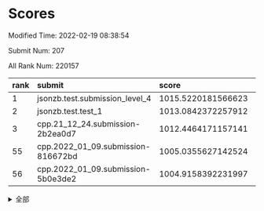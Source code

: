# Scores

Modified Time: 2022-02-19 08:38:54

Submit Num: 207

All Rank Num: 220157

| rank |               submit               |       score        |       sigma        | pk_num |
| :--- | :--------------------------------- | :----------------- | :----------------- | :----- |
| 1    | jsonzb.test.submission_level_4     | 1015.5220181566623 | 0.842132360770592  | 4251   |
| 2    | jsonzb.test.test_1                 | 1013.0842372257912 | 0.8162760757346812 | 4252   |
| 3    | cpp.21_12_24.submission-2b2ea0d7   | 1012.4464171157141 | 0.7821807015837046 | 4258   |
| 55   | cpp.2022_01_09.submission-816672bd | 1005.0355627142524 | 0.7205462525107735 | 4258   |
| 56   | cpp.2022_01_09.submission-5b0e3de2 | 1004.9158392231997 | 0.7329670451096677 | 4256   |


<details>
<summary>全部</summary>

| rank |                 submit                 |       score        |       sigma        | pk_num |
| :--- | :------------------------------------- | :----------------- | :----------------- | :----- |
| 1    | jsonzb.test.submission_level_4         | 1015.5220181566623 | 0.842132360770592  | 4251   |
| 2    | jsonzb.test.test_1                     | 1013.0842372257912 | 0.8162760757346812 | 4252   |
| 3    | cpp.21_12_24.submission-2b2ea0d7       | 1012.4464171157141 | 0.7821807015837046 | 4258   |
| 4    | gobigger.level_3.submission_level_3_15 | 1011.7929724033943 | 0.7824274880036454 | 4253   |
| 5    | gobigger.level_3.submission_level_3_2  | 1011.561851467261  | 0.7763934126966253 | 4259   |
| 6    | gobigger.level_3.submission_level_3_19 | 1011.2480412424227 | 0.775081427654555  | 4252   |
| 7    | gobigger.level_3.submission_level_3_4  | 1011.1846616322704 | 0.7555340980356702 | 4253   |
| 8    | gobigger.level_3.submission_level_3_32 | 1011.0722025546386 | 0.766819289371441  | 4255   |
| 9    | gobigger.level_3.submission_level_3_7  | 1010.8981254764238 | 0.7818226187864974 | 4255   |
| 10   | gobigger.level_3.submission_level_3_27 | 1010.8247605746544 | 0.7814622256361659 | 4255   |
| 11   | gobigger.level_3.submission_level_3_10 | 1010.732943478019  | 0.7545477424208802 | 4250   |
| 12   | gobigger.level_3.submission_level_3_25 | 1010.6915136686781 | 0.7624823913300202 | 4255   |
| 13   | gobigger.level_3.submission_level_3_33 | 1010.6623598225855 | 0.7798201934979858 | 4254   |
| 14   | gobigger.level_3.submission_level_3_35 | 1010.6451703910186 | 0.7772643279168051 | 4255   |
| 15   | gobigger.level_3.submission_level_3_0  | 1010.6260959083584 | 0.7813596110657297 | 4259   |
| 16   | gobigger.level_3.submission_level_3_17 | 1010.5905640746091 | 0.7686560326737182 | 4254   |
| 17   | gobigger.level_3.submission_level_3_37 | 1010.5758807139733 | 0.7568493890833707 | 4257   |
| 18   | gobigger.level_3.submission_level_3_14 | 1010.5575086437927 | 0.7537707659871358 | 4257   |
| 19   | gobigger.level_3.submission_level_3_48 | 1010.4845754094657 | 0.7603456902380785 | 4254   |
| 20   | gobigger.level_3.submission_level_3_47 | 1010.3405623730897 | 0.7512555650595402 | 4254   |
| 21   | gobigger.level_3.submission_level_3_16 | 1010.3344193501418 | 0.7719335273447621 | 4252   |
| 22   | gobigger.level_3.submission_level_3_8  | 1010.3273958665607 | 0.7598443878678819 | 4252   |
| 23   | gobigger.level_3.submission_level_3_46 | 1010.2116173613758 | 0.775327512978519  | 4255   |
| 24   | gobigger.level_3.submission_level_3_22 | 1010.1831847129458 | 0.766055970893943  | 4250   |
| 25   | gobigger.level_3.submission_level_3_26 | 1010.1810153750519 | 0.7601782611169989 | 4252   |
| 26   | gobigger.level_3.submission_level_3_36 | 1010.1604764185809 | 0.7456635861980743 | 4256   |
| 27   | gobigger.level_3.submission_level_3_34 | 1010.1540891690476 | 0.7378712481817199 | 4253   |
| 28   | gobigger.level_3.submission_level_3_29 | 1010.1059048173222 | 0.7420579417493105 | 4252   |
| 29   | gobigger.level_3.submission_level_3_13 | 1010.101619933128  | 0.7673907727241646 | 4253   |
| 30   | gobigger.level_3.submission_level_3_43 | 1010.0701337848104 | 0.762530689742464  | 4250   |
| 31   | gobigger.level_3.submission_level_3_11 | 1009.9402401380562 | 0.7596775802879323 | 4254   |
| 32   | gobigger.level_3.submission_level_3_23 | 1009.9216701957423 | 0.749073842518102  | 4253   |
| 33   | gobigger.level_3.submission_level_3_5  | 1009.8952984809126 | 0.7611884436277273 | 4254   |
| 34   | gobigger.level_3.submission_level_3_39 | 1009.802373086563  | 0.7514312083259187 | 4258   |
| 35   | gobigger.level_3.submission_level_3_38 | 1009.7244183068091 | 0.7703631517216663 | 4256   |
| 36   | gobigger.level_3.submission_level_3_9  | 1009.7018857691102 | 0.7752226348919318 | 4257   |
| 37   | gobigger.level_3.submission_level_3_24 | 1009.6905216490309 | 0.7531852560146933 | 4251   |
| 38   | gobigger.level_3.submission_level_3_44 | 1009.6720832909956 | 0.7640646018458349 | 4252   |
| 39   | gobigger.level_3.submission_level_3_21 | 1009.5987842622048 | 0.7641912631327002 | 4255   |
| 40   | gobigger.level_3.submission_level_3_12 | 1009.548323620643  | 0.7451322434208711 | 4251   |
| 41   | gobigger.level_3.submission_level_3_30 | 1009.4671461939948 | 0.7366768556871025 | 4260   |
| 42   | gobigger.level_3.submission_level_3_6  | 1009.351624647789  | 0.7424440729776405 | 4254   |
| 43   | gobigger.level_3.submission_level_3_45 | 1009.3201849149008 | 0.7562143629096438 | 4255   |
| 44   | gobigger.level_3.submission_level_3_3  | 1009.2899908551483 | 0.7513860025898622 | 4250   |
| 45   | gobigger.level_3.submission_level_3_1  | 1009.2708587078134 | 0.7497872117000246 | 4250   |
| 46   | gobigger.level_3.submission_level_3_40 | 1009.0420050242061 | 0.7495907423568537 | 4254   |
| 47   | gobigger.level_3.submission_level_3_18 | 1008.822959233213  | 0.7626845086582889 | 4252   |
| 48   | gobigger.level_3.submission_level_3_31 | 1008.8141586630657 | 0.7420516811593278 | 4255   |
| 49   | gobigger.level_3.submission_level_3_42 | 1008.7856232566929 | 0.7430746898756692 | 4256   |
| 50   | gobigger.level_3.submission_level_3_28 | 1008.782274086763  | 0.749251163311613  | 4258   |
| 51   | gobigger.level_3.submission_level_3_49 | 1008.7778867721266 | 0.7399708217086185 | 4252   |
| 52   | gobigger.level_3.submission_level_3_41 | 1008.6561609960933 | 0.7509113869027471 | 4248   |
| 53   | gobigger.level_3.submission_level_3_20 | 1008.1870514130458 | 0.7466739192742556 | 4254   |
| 54   | gobigger.level_1.submission_level_1_43 | 1005.3027189214871 | 0.722154674896875  | 4247   |
| 55   | cpp.2022_01_09.submission-816672bd     | 1005.0355627142524 | 0.7205462525107735 | 4258   |
| 56   | cpp.2022_01_09.submission-5b0e3de2     | 1004.9158392231997 | 0.7329670451096677 | 4256   |
| 57   | gobigger.level_1.submission_level_1_45 | 1004.8514801688881 | 0.7164264464199868 | 4252   |
| 58   | gobigger.level_1.submission_level_1_26 | 1004.758042981181  | 0.71835016010606   | 4251   |
| 59   | gobigger.level_1.submission_level_1_0  | 1004.7165062074803 | 0.724972943513491  | 4252   |
| 60   | gobigger.level_1.submission_level_1_36 | 1004.3566466787593 | 0.7125560513988471 | 4255   |
| 61   | gobigger.level_1.submission_level_1_17 | 1004.0329311390205 | 0.714995426757228  | 4252   |
| 62   | gobigger.level_1.submission_level_1_6  | 1003.9879855968217 | 0.7116674195192157 | 4248   |
| 63   | gobigger.level_1.submission_level_1_34 | 1003.9711200239341 | 0.726486893430412  | 4253   |
| 64   | gobigger.level_1.submission_level_1_15 | 1003.936442583118  | 0.7123409042373052 | 4259   |
| 65   | gobigger.level_1.submission_level_1_23 | 1003.8926150398468 | 0.7175451454416967 | 4253   |
| 66   | gobigger.level_1.submission_level_1_42 | 1003.8270152114192 | 0.7173603979111793 | 4258   |
| 67   | gobigger.level_1.submission_level_1_31 | 1003.7985889372891 | 0.7135914666846658 | 4258   |
| 68   | gobigger.level_1.submission_level_1_21 | 1003.7936317415027 | 0.729046829578805  | 4256   |
| 69   | gobigger.level_1.submission_level_1_46 | 1003.7008374475334 | 0.7116215281795718 | 4254   |
| 70   | gobigger.level_1.submission_level_1_7  | 1003.6429691914998 | 0.71591082540218   | 4260   |
| 71   | gobigger.level_1.submission_level_1_3  | 1003.6390907292383 | 0.7191325365885481 | 4252   |
| 72   | gobigger.level_1.submission_level_1_29 | 1003.602387779345  | 0.7131150657287645 | 4252   |
| 73   | gobigger.level_1.submission_level_1_38 | 1003.589543724468  | 0.7107351115025119 | 4258   |
| 74   | gobigger.level_1.submission_level_1_1  | 1003.4932952598823 | 0.707342056163616  | 4252   |
| 75   | gobigger.level_1.submission_level_1_12 | 1003.4379407073673 | 0.7114683240317117 | 4262   |
| 76   | gobigger.level_1.submission_level_1_18 | 1003.4029860014922 | 0.7089363772975645 | 4254   |
| 77   | gobigger.level_1.submission_level_1_20 | 1003.4027679899353 | 0.709502342591609  | 4260   |
| 78   | gobigger.level_1.submission_level_1_32 | 1003.3428322675105 | 0.7145497208734025 | 4254   |
| 79   | gobigger.level_1.submission_level_1_47 | 1003.3317605351308 | 0.7262301627276629 | 4250   |
| 80   | gobigger.level_1.submission_level_1_25 | 1003.2981312911562 | 0.7182106491563646 | 4251   |
| 81   | gobigger.level_1.submission_level_1_40 | 1003.286129019251  | 0.719912219490391  | 4255   |
| 82   | gobigger.level_1.submission_level_1_8  | 1003.23107474122   | 0.7177575280057532 | 4255   |
| 83   | gobigger.level_1.submission_level_1_35 | 1003.1285440502677 | 0.7103342091840461 | 4255   |
| 84   | gobigger.level_1.submission_level_1_2  | 1003.1249998594817 | 0.7137457591729954 | 4254   |
| 85   | gobigger.level_1.submission_level_1_9  | 1003.0915342417345 | 0.7187383081756906 | 4251   |
| 86   | gobigger.level_1.submission_level_1_24 | 1003.047693715222  | 0.7215636659687293 | 4247   |
| 87   | gobigger.level_1.submission_level_1_10 | 1003.0342754725345 | 0.7116320790976429 | 4251   |
| 88   | gobigger.level_1.submission_level_1_44 | 1002.9234173815207 | 0.7160419529692246 | 4255   |
| 89   | gobigger.level_1.submission_level_1_13 | 1002.8804375243403 | 0.7214537777524159 | 4256   |
| 90   | gobigger.level_1.submission_level_1_11 | 1002.8662523049899 | 0.7118853095544909 | 4249   |
| 91   | gobigger.level_1.submission_level_1_16 | 1002.7133099420588 | 0.7154667639220553 | 4256   |
| 92   | gobigger.level_1.submission_level_1_41 | 1002.6378021871041 | 0.7135681377870562 | 4255   |
| 93   | gobigger.level_1.submission_level_1_33 | 1002.6029910929021 | 0.7154764061948882 | 4259   |
| 94   | gobigger.level_1.submission_level_1_37 | 1002.5399901129487 | 0.7117482046157318 | 4255   |
| 95   | gobigger.level_1.submission_level_1_30 | 1002.442699518821  | 0.6982125337462485 | 4255   |
| 96   | gobigger.level_1.submission_level_1_14 | 1002.4390933422799 | 0.7130011387736037 | 4253   |
| 97   | gobigger.level_1.submission_level_1_28 | 1002.4300339765734 | 0.713988091556936  | 4254   |
| 98   | gobigger.level_1.submission_level_1_22 | 1002.3924830311252 | 0.7093939966435354 | 4255   |
| 99   | gobigger.level_1.submission_level_1_27 | 1002.3922311593752 | 0.7089219543172077 | 4253   |
| 100  | gobigger.level_1.submission_level_1_39 | 1002.3631364033732 | 0.7139613856448209 | 4254   |
| 101  | gobigger.level_1.submission_level_1_49 | 1002.1909639503947 | 0.7167883687296173 | 4257   |
| 102  | gobigger.level_1.submission_level_1_19 | 1002.1595290684074 | 0.7055344428537341 | 4254   |
| 103  | gobigger.level_1.submission_level_1_48 | 1002.156925701012  | 0.7229331029192971 | 4253   |
| 104  | gobigger.level_1.submission_level_1_5  | 1001.6386476631784 | 0.7206285523450462 | 4258   |
| 105  | gobigger.level_1.submission_level_1_4  | 1001.5983200726494 | 0.7128423094048881 | 4256   |
| 106  | gobigger.random.submission_random_14   | 997.4740690743603  | 0.7088870036204812 | 4253   |
| 107  | gobigger.random.submission_random_41   | 997.2274259974331  | 0.7065742593002473 | 4253   |
| 108  | gobigger.random.submission_random_17   | 997.0897987155129  | 0.7072515665107324 | 4256   |
| 109  | gobigger.random.submission_random_9    | 996.828539433454   | 0.709762975828552  | 4258   |
| 110  | gobigger.random.submission_random_35   | 996.7840335918532  | 0.7106172217520228 | 4260   |
| 111  | gobigger.random.submission_random_37   | 996.775265264626   | 0.7092846760420781 | 4252   |
| 112  | gobigger.random.submission_random_7    | 996.7210738896624  | 0.7132196845840293 | 4255   |
| 113  | gobigger.random.submission_random_38   | 996.581383965852   | 0.7100089653195047 | 4256   |
| 114  | gobigger.random.submission_random_23   | 996.50336308879    | 0.7064599161823195 | 4255   |
| 115  | gobigger.random.submission_random_10   | 996.4542643262906  | 0.7104289655294143 | 4257   |
| 116  | gobigger.random.submission_random_21   | 996.4284814803681  | 0.7130867275263089 | 4258   |
| 117  | gobigger.random.submission_random_28   | 996.3194652652818  | 0.7066842186855752 | 4255   |
| 118  | gobigger.random.submission_random_48   | 996.3178105017969  | 0.7107372570188097 | 4255   |
| 119  | gobigger.random.submission_random_5    | 996.2991453844035  | 0.7002908150186024 | 4252   |
| 120  | gobigger.random.submission_random_13   | 996.2566392739235  | 0.7198799575067241 | 4252   |
| 121  | gobigger.random.submission_random_49   | 996.2362727261271  | 0.6997500254955233 | 4256   |
| 122  | gobigger.random.submission_random_3    | 996.1664552882019  | 0.7124562070270148 | 4254   |
| 123  | gobigger.random.submission_random_33   | 996.1653019325485  | 0.7168260487466996 | 4252   |
| 124  | gobigger.random.submission_random_34   | 996.1217911987654  | 0.716442865458438  | 4254   |
| 125  | gobigger.random.submission_random_47   | 996.1185697167676  | 0.697319436870444  | 4253   |
| 126  | gobigger.random.submission_random_25   | 996.07074400103    | 0.7142282539892691 | 4253   |
| 127  | gobigger.random.submission_random_36   | 996.0309010270707  | 0.7050470315252619 | 4253   |
| 128  | gobigger.random.submission_random_12   | 995.9616091137057  | 0.720251515206837  | 4251   |
| 129  | gobigger.random.submission_random_46   | 995.905139891934   | 0.7140815023747344 | 4260   |
| 130  | gobigger.random.submission_random_45   | 995.8979989179677  | 0.7130345226316261 | 4252   |
| 131  | gobigger.random.submission_random_18   | 995.8695755818812  | 0.7081322078688502 | 4255   |
| 132  | gobigger.random.submission_random_44   | 995.8471867128326  | 0.7108438813145544 | 4254   |
| 133  | gobigger.random.submission_random_1    | 995.8269714446019  | 0.7149454745758348 | 4255   |
| 134  | gobigger.random.submission_random_11   | 995.785442712846   | 0.7246746597616907 | 4251   |
| 135  | gobigger.random.submission_random_42   | 995.7549418000016  | 0.7267596880566055 | 4249   |
| 136  | gobigger.random.submission_random_2    | 995.6923588198432  | 0.715734977708806  | 4253   |
| 137  | gobigger.random.submission_random_22   | 995.6608431237577  | 0.7029564262985846 | 4255   |
| 138  | gobigger.random.submission_random_27   | 995.6398853129311  | 0.7100511539621056 | 4255   |
| 139  | gobigger.random.submission_random_40   | 995.6262346380488  | 0.7103323047256327 | 4250   |
| 140  | gobigger.random.submission_random_19   | 995.5968565609518  | 0.7045510183994969 | 4260   |
| 141  | gobigger.random.submission_random_16   | 995.5915003965252  | 0.714697671343737  | 4258   |
| 142  | gobigger.random.submission_random_20   | 995.5912464726321  | 0.7149797775025476 | 4253   |
| 143  | gobigger.random.submission_random_39   | 995.5016850424737  | 0.7106343244795943 | 4246   |
| 144  | gobigger.random.submission_random_4    | 995.360152134008   | 0.7140863547459257 | 4250   |
| 145  | gobigger.random.submission_random_6    | 995.3576608187049  | 0.7114625628922548 | 4248   |
| 146  | gobigger.random.submission_random_32   | 995.3466887480553  | 0.6993795545975119 | 4259   |
| 147  | gobigger.random.submission_random_29   | 995.1606776316257  | 0.7135738502757762 | 4256   |
| 148  | gobigger.random.submission_random_30   | 995.1409254702838  | 0.7267861450681598 | 4254   |
| 149  | gobigger.random.submission_random_26   | 995.1060944165711  | 0.7304763845624735 | 4257   |
| 150  | gobigger.random.submission_random_43   | 995.0980067484537  | 0.7213512470590717 | 4257   |
| 151  | gobigger.random.submission_random_24   | 995.0367535709374  | 0.7338528312149455 | 4256   |
| 152  | gobigger.random.submission_random_8    | 994.921663947051   | 0.7126904370281625 | 4251   |
| 153  | gobigger.random.submission_random_31   | 994.8999877726183  | 0.7252925417962992 | 4257   |
| 154  | gobigger.random.submission_random_15   | 994.8653454814348  | 0.7140380090204813 | 4253   |
| 155  | gobigger.random.submission_random_0    | 994.4916359388869  | 0.7153620434433283 | 4254   |
| 156  | gobigger.level_2.submission_level_2_13 | 994.3883378091335  | 0.720521224319618  | 4254   |
| 157  | gobigger.level_2.submission_level_2_17 | 993.8841962122037  | 0.7206812154029044 | 4254   |
| 158  | gobigger.level_2.submission_level_2_6  | 993.7368886120548  | 0.7286144471897452 | 4254   |
| 159  | gobigger.level_2.submission_level_2_38 | 993.5664562414203  | 0.7261261781035702 | 4254   |
| 160  | gobigger.level_2.submission_level_2_27 | 993.155990289927   | 0.742221518658348  | 4256   |
| 161  | gobigger.level_2.submission_level_2_41 | 993.0439818254602  | 0.7339298829227162 | 4257   |
| 162  | gobigger.level_2.submission_level_2_29 | 993.0298493023331  | 0.7377540226912246 | 4257   |
| 163  | gobigger.level_2.submission_level_2_47 | 992.9438611140688  | 0.736413277513346  | 4254   |
| 164  | gobigger.level_2.submission_level_2_7  | 992.9011561071911  | 0.7448974341829387 | 4251   |
| 165  | gobigger.level_2.submission_level_2_11 | 992.8840897737812  | 0.752868314597409  | 4252   |
| 166  | gobigger.level_2.submission_level_2_21 | 992.7804532208504  | 0.7150379842329181 | 4252   |
| 167  | gobigger.level_2.submission_level_2_19 | 992.7448074753241  | 0.724057599531108  | 4261   |
| 168  | gobigger.level_2.submission_level_2_3  | 992.6968261190929  | 0.7273872074952984 | 4257   |
| 169  | gobigger.level_2.submission_level_2_10 | 992.6539602618959  | 0.7342755055508758 | 4255   |
| 170  | gobigger.level_2.submission_level_2_0  | 992.5732925756591  | 0.7395755499132667 | 4256   |
| 171  | gobigger.level_2.submission_level_2_26 | 992.4641456799504  | 0.7305677690819871 | 4257   |
| 172  | gobigger.level_2.submission_level_2_33 | 992.3038969920841  | 0.7514511516375846 | 4253   |
| 173  | gobigger.level_2.submission_level_2_12 | 992.2521315058136  | 0.7379440353727856 | 4255   |
| 174  | gobigger.level_2.submission_level_2_30 | 992.2500447611652  | 0.7449378262468096 | 4253   |
| 175  | gobigger.level_2.submission_level_2_24 | 992.1949450811029  | 0.7511636557324127 | 4261   |
| 176  | gobigger.level_2.submission_level_2_40 | 992.1670433173992  | 0.7387468300947252 | 4256   |
| 177  | gobigger.level_2.submission_level_2_44 | 992.0811139298564  | 0.7342292385922335 | 4251   |
| 178  | gobigger.level_2.submission_level_2_20 | 992.0457729501959  | 0.7790830115782114 | 4257   |
| 179  | gobigger.level_2.submission_level_2_18 | 992.0165173115796  | 0.7303856331288741 | 4253   |
| 180  | gobigger.level_2.submission_level_2_42 | 991.9250592475223  | 0.7506241241458366 | 4255   |
| 181  | gobigger.level_2.submission_level_2_49 | 991.8815151271215  | 0.7478839113404505 | 4251   |
| 182  | gobigger.level_2.submission_level_2_46 | 991.8729575174992  | 0.7570363840765388 | 4255   |
| 183  | gobigger.level_2.submission_level_2_22 | 991.8377946100213  | 0.7528781480085787 | 4255   |
| 184  | gobigger.level_2.submission_level_2_45 | 991.8126887940354  | 0.763177825552939  | 4252   |
| 185  | gobigger.level_2.submission_level_2_31 | 991.7834218294653  | 0.7595146588835414 | 4255   |
| 186  | gobigger.level_2.submission_level_2_4  | 991.7518245899636  | 0.7542391286266127 | 4256   |
| 187  | gobigger.level_2.submission_level_2_37 | 991.7426073442526  | 0.7448949902477561 | 4250   |
| 188  | gobigger.level_2.submission_level_2_2  | 991.7139979486315  | 0.7499306448399873 | 4253   |
| 189  | gobigger.level_2.submission_level_2_23 | 991.6321389362787  | 0.7349865724137332 | 4263   |
| 190  | gobigger.level_2.submission_level_2_16 | 991.5665519682439  | 0.7647111498327743 | 4250   |
| 191  | gobigger.level_2.submission_level_2_25 | 991.5012125243081  | 0.7478119647481835 | 4253   |
| 192  | gobigger.level_2.submission_level_2_43 | 991.4894402705861  | 0.7555157574662924 | 4252   |
| 193  | gobigger.level_2.submission_level_2_1  | 991.41226234717    | 0.7579217624397426 | 4250   |
| 194  | gobigger.level_2.submission_level_2_34 | 991.2821674581179  | 0.7659129039625557 | 4261   |
| 195  | gobigger.level_2.submission_level_2_9  | 991.2362014518781  | 0.7627450636035303 | 4256   |
| 196  | gobigger.level_2.submission_level_2_8  | 991.1614467928873  | 0.7729666905431449 | 4253   |
| 197  | gobigger.level_2.submission_level_2_28 | 991.1038082291942  | 0.7620768307119221 | 4258   |
| 198  | gobigger.level_2.submission_level_2_35 | 991.0097930370667  | 0.7735876444209449 | 4251   |
| 199  | gobigger.level_2.submission_level_2_5  | 990.9720847676856  | 0.760285348814635  | 4254   |
| 200  | gobigger.level_2.submission_level_2_32 | 990.9479420266202  | 0.7622493673392063 | 4255   |
| 201  | gobigger.level_2.submission_level_2_14 | 990.9119161239705  | 0.7508640119899093 | 4258   |
| 202  | gobigger.level_2.submission_level_2_39 | 990.903325013762   | 0.7484370395431845 | 4254   |
| 203  | gobigger.level_2.submission_level_2_15 | 990.7564118878453  | 0.7296887981787531 | 4254   |
| 204  | gobigger.level_2.submission_level_2_48 | 990.6738845569195  | 0.7701798757775443 | 4254   |
| 205  | gobigger.level_2.submission_level_2_36 | 990.0322427299511  | 0.7551190798603873 | 4253   |
| 206  | gobigger.none.submission_none_1        | 978.2917454266687  | 1.2494533445857383 | 4255   |
| 207  | gobigger.none.submission_none_0        | 977.8276381533067  | 1.3300206914305497 | 4256   |

</details>